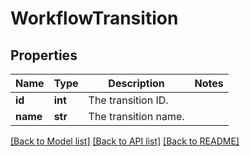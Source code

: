 # WorkflowTransition

## Properties
Name | Type | Description | Notes
------------ | ------------- | ------------- | -------------
**id** | **int** | The transition ID. | 
**name** | **str** | The transition name. | 

[[Back to Model list]](../README.md#documentation-for-models) [[Back to API list]](../README.md#documentation-for-api-endpoints) [[Back to README]](../README.md)

